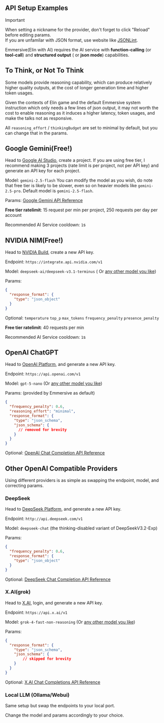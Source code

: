 ## API Setup Examples

> [!Important]
> When setting a nickname for the provider, don't forget to click "Reload" before editing params.   
> If you are unfamilar with JSON format, use website like [JSONLint](https://jsonlint.com/).

Emmersive(Elin with AI) requires the AI service with **function-calling** (or **tool-call**) and **structured output** (
or **json mode**) capabilities.

## To Think, or Not To Think

Some models provide reasoning capability, which can produce relatively higher quality outputs, at the cost of longer
generation time and higher token usages.

Given the contexts of Elin game and the default Emmersive system instruction which only needs a few lines of json
output, it may not worth the cost to enable reasoning as it induces a higher latency, token usages, and make the talks
not as responsive.

All `reasoning_effort` / `thinkingBudget` are set to minimal by default, but you can change that in the params.

## Google Gemini(Free!)

Head to [Google AI Studio](https://aistudio.google.com/projects), create a project. If you are using free tier, I
recommend making 3 projects (rate limit is per project, not per API key) and generate an API key for each project.

Model: `gemini-2.5-flash` You can modify the model as you wish, do note that free tier is likely to be slower, even so
on heavier models like `gemini-2.5-pro`. Default model is `gemini-2.5-flash`.

Params:
[Google Gemini API Reference](https://ai.google.dev/api/generate-content#request-body)

**Free tier ratelimit**: 15 request per min per project, 250 requests per day per account

Recommended AI Service cooldown: `1`s

## NVIDIA NIM(Free!)

Head to [NVIDIA Build](https://build.nvidia.com/settings/api-keys), create a new API key.

Endpoint: `https://integrate.api.nvidia.com/v1`

Model: `deepseek-ai/deepseek-v3.1-terminus` (
Or [any other model you like](https://docs.api.nvidia.com/nim/reference/deepseek-ai-deepseek-v3_1-terminus))

Params:

```json
{
  "response_format": {
    "type": "json_object"
  }
}
```

Optional: `temperature` `top_p` `max_tokens` `frequency_penalty` `presence_penalty`

**Free tier ratelimit**: 40 requests per min

Recommended AI Service cooldown: `1`s

## OpenAI ChatGPT

Head to [OpenAI Platform](https://platform.openai.com/api-keys), and generate a new API key.

Endpoint: `https://api.openai.com/v1`

Model: `gpt-5-nano` (Or [any other model you like](https://platform.openai.com/docs/pricing))

Params: (provided by Emmersive as default)

```json
{
  "frequency_penalty": 0.6,
  "reasoning_effort": "minimal",
  "response_format": {
    "type": "json_schema",
    "json_schema": {
      // removed for brevity
    }
  }
}
```

Optional: [OpenAI Chat Completion API Reference](https://platform.openai.com/docs/api-reference/chat/create)

## Other OpenAI Compatible Providers

Using different providers is as simple as swapping the endpoint, model, and correcting params.

### DeepSeek

Head to [DeepSeek Platform](https://platform.deepseek.com/api_keys), and generate a new API key.

Endpoint: `http://api.deepseek.com/v1`

Model: `deepseek-chat` (the thinking-disabled variant of DeepSeekV3.2-Exp)

Params:

```json
{
  "frequency_penalty": 0.6,
  "response_format": {
    "type": "json_object"
  }
}
```

Optional: [DeepSeek Chat Completion API Reference](https://api-docs.deepseek.com/api/create-chat-completion)

### X.AI(grok)

Head to [X.AI](https://docs.x.ai/docs/models), login, and generate a new API key.

Endpoint: `https://api.x.ai/v1`

Model: `grok-4-fast-non-reasoning` (Or [any other model you like](https://docs.x.ai/docs/models))

Params:

```json
{
  "response_format": {
    "type": "json_schema",
    "json_schema": {
        // skipped for brevity
    }
  }
}
```

Optional: [X.AI Chat Completions API Reference](https://docs.x.ai/docs/api-reference#chat-completions)

### Local LLM (Ollama/Webui)

Same setup but swap the endpoints to your local port.

Change the model and params accordingly to your choice.